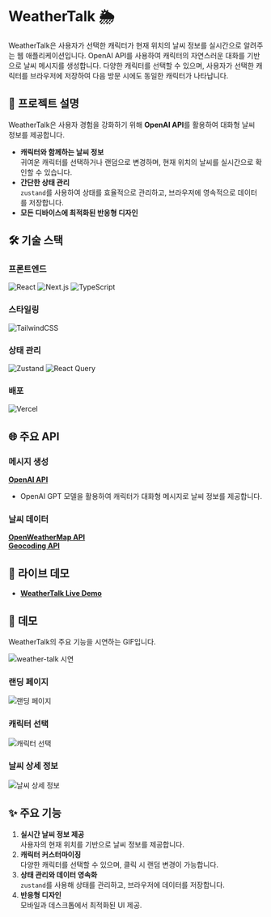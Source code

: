 # WeatherTalk 🌦️  

WeatherTalk은 사용자가 선택한 캐릭터가 현재 위치의 날씨 정보를 실시간으로 알려주는 웹 애플리케이션입니다. 
OpenAI API를 사용하여 캐릭터의 자연스러운 대화를 기반으로 날씨 메시지를 생성합니다.
다양한 캐릭터를 선택할 수 있으며, 사용자가 선택한 캐릭터를 브라우저에 저장하여 다음 방문 시에도 동일한 캐릭터가 나타납니다.


## 📝 프로젝트 설명
WeatherTalk은 사용자 경험을 강화하기 위해 **OpenAI API**를 활용하여 대화형 날씨 정보를 제공합니다.  
- **캐릭터와 함께하는 날씨 정보**  
  귀여운 캐릭터를 선택하거나 랜덤으로 변경하며, 현재 위치의 날씨를 실시간으로 확인할 수 있습니다.  
- **간단한 상태 관리**  
  `zustand`를 사용하여 상태를 효율적으로 관리하고, 브라우저에 영속적으로 데이터를 저장합니다.  
- **모든 디바이스에 최적화된 반응형 디자인**  

## 🛠️ 기술 스택
### **프론트엔드**
![React](https://img.shields.io/badge/React-61DAFB?logo=react&logoColor=white)
![Next.js](https://img.shields.io/badge/Next.js-000000?logo=nextdotjs&logoColor=white)
![TypeScript](https://img.shields.io/badge/TypeScript-3178C6?logo=typescript&logoColor=white) 

### **스타일링**
![TailwindCSS](https://img.shields.io/badge/TailwindCSS-06B6D4?logo=tailwindcss&logoColor=white)

### **상태 관리**
![Zustand](https://img.shields.io/badge/Zustand-404040?logo=github&logoColor=white)
![React Query](https://img.shields.io/badge/React_Query-FF4154?logo=react-query&logoColor=white)

### **배포**
![Vercel](https://img.shields.io/badge/Vercel-000000?logo=vercel&logoColor=white) 


## 🌐 주요 API
### **메시지 생성**
**[OpenAI API](https://platform.openai.com/docs/)**  
  - OpenAI GPT 모델을 활용하여 캐릭터가 대화형 메시지로 날씨 정보를 제공합니다.  

### **날씨 데이터**
**[OpenWeatherMap API](https://openweathermap.org/api)**  
**[Geocoding API](https://openweathermap.org/api/geocoding-api)**  


## 🔗 라이브 데모
- **[WeatherTalk Live Demo](https://weather-talk.vercel.app)**

## 🎥 데모

WeatherTalk의 주요 기능을 시연하는 GIF입니다.

![weather-talk 시연](https://github.com/user-attachments/assets/58345f37-0f80-4b8c-9df7-7f873fc3cd11)

### **랜딩 페이지**
![랜딩 페이지](https://github.com/Solyi-Park/weatherTalk/assets/121113217/bf1118eb-062b-41fd-9641-b678e6f23c63)

### **캐릭터 선택**
![캐릭터 선택](https://github.com/Solyi-Park/weatherTalk/assets/121113217/828522e2-7c91-4476-bca5-4c64c256ede1)

### **날씨 상세 정보**
![날씨 상세 정보](https://github.com/Solyi-Park/weatherTalk/assets/121113217/618527f1-87fb-483e-9a20-ebca398a7942)


## ✨ 주요 기능
1. **실시간 날씨 정보 제공**  
   사용자의 현재 위치를 기반으로 날씨 정보를 제공합니다.  
2. **캐릭터 커스터마이징**  
   다양한 캐릭터를 선택할 수 있으며, 클릭 시 랜덤 변경이 가능합니다.  
3. **상태 관리와 데이터 영속화**  
   `zustand`를 사용해 상태를 관리하고, 브라우저에 데이터를 저장합니다.  
4. **반응형 디자인**  
   모바일과 데스크톱에서 최적화된 UI 제공.  


